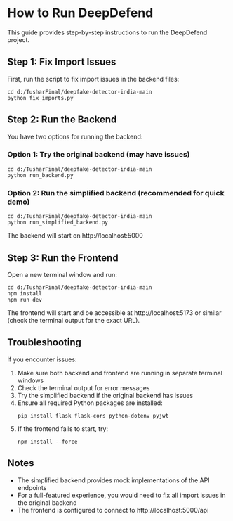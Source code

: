 # How to Run DeepDefend

This guide provides step-by-step instructions to run the DeepDefend project.

## Step 1: Fix Import Issues

First, run the script to fix import issues in the backend files:

```
cd d:/TusharFinal/deepfake-detector-india-main
python fix_imports.py
```

## Step 2: Run the Backend

You have two options for running the backend:

### Option 1: Try the original backend (may have issues)

```
cd d:/TusharFinal/deepfake-detector-india-main
python run_backend.py
```

### Option 2: Run the simplified backend (recommended for quick demo)

```
cd d:/TusharFinal/deepfake-detector-india-main
python run_simplified_backend.py
```

The backend will start on http://localhost:5000

## Step 3: Run the Frontend

Open a new terminal window and run:

```
cd d:/TusharFinal/deepfake-detector-india-main
npm install
npm run dev
```

The frontend will start and be accessible at http://localhost:5173 or similar (check the terminal output for the exact URL).

## Troubleshooting

If you encounter issues:

1. Make sure both backend and frontend are running in separate terminal windows
2. Check the terminal output for error messages
3. Try the simplified backend if the original backend has issues
4. Ensure all required Python packages are installed:
   ```
   pip install flask flask-cors python-dotenv pyjwt
   ```
5. If the frontend fails to start, try:
   ```
   npm install --force
   ```

## Notes

- The simplified backend provides mock implementations of the API endpoints
- For a full-featured experience, you would need to fix all import issues in the original backend
- The frontend is configured to connect to http://localhost:5000/api